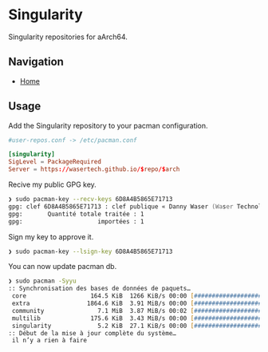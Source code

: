 # Singularity

Singularity repositories for aArch64.

## Navigation

- [Home](/singularity)

## Usage

Add the Singularity repository to your pacman configuration.
 
```conf
#user-repos.conf -> /etc/pacman.conf

[singularity]
SigLevel = PackageRequired
Server = https://wasertech.github.io/$repo/$arch
```
Recive my public GPG key.

```zsh
❯ sudo pacman-key --recv-keys 6D8A4B5865E71713
gpg: clef 6D8A4B5865E71713 : clef publique « Danny Waser (Waser Technologies) <waser@waser.tech> » importée
gpg:       Quantité totale traitée : 1
gpg:                     importées : 1
```
Sign my key to approve it.

```zsh
❯ sudo pacman-key --lsign-key 6D8A4B5865E71713
```
You can now update pacman db.

```zsh
❯ sudo pacman -Syyu
:: Synchronisation des bases de données de paquets…
 core                  164.5 KiB  1266 KiB/s 00:00 [######################] 100%
 extra                1864.6 KiB  3.91 MiB/s 00:00 [######################] 100%
 community               7.1 MiB  3.87 MiB/s 00:02 [######################] 100%
 multilib              175.6 KiB  3.43 MiB/s 00:00 [######################] 100%
 singularity             5.2 KiB  27.1 KiB/s 00:00 [######################] 100%
:: Début de la mise à jour complète du système…
 il n’y a rien à faire
```
